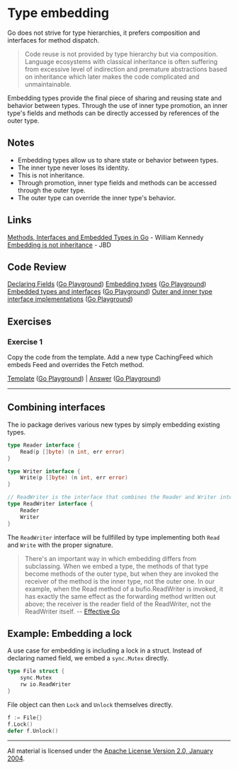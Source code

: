 # Type embedding

Go does not strive for type hierarchies, it prefers composition and interfaces
for method dispatch.

> Code reuse is not provided by type hierarchy but via composition. Language
> ecosystems with classical inheritance is often suffering from excessive level
> of indirection and premature abstractions based on inheritance which later
> makes the code complicated and unmaintainable.

Embedding types provide the final piece of sharing and reusing state and
behavior between types. Through the use of inner type promotion, an inner type's
fields and methods can be directly accessed by references of the outer type.

## Notes

* Embedding types allow us to share state or behavior between types.
* The inner type never loses its identity.
* This is not inheritance.
* Through promotion, inner type fields and methods can be accessed through the outer type.
* The outer type can override the inner type's behavior.

## Links

[Methods, Interfaces and Embedded Types in Go](https://www.ardanlabs.com/blog/2014/05/methods-interfaces-and-embedded-types.html) - William Kennedy
[Embedding is not inheritance](https://rakyll.org/typesystem/) - JBD

## Code Review

[Declaring Fields](example1/example1.go) ([Go Playground](https://play.golang.org/p/mT4iWg10YEp))
[Embedding types](example2/example2.go) ([Go Playground](https://play.golang.org/p/avo8I21N-qq))
[Embedded types and interfaces](example3/example3.go) ([Go Playground](https://play.golang.org/p/pdwB9dxD1MR))
[Outer and inner type interface implementations](example4/example4.go) ([Go Playground](https://play.golang.org/p/soB4QujV4Sj))

## Exercises

### Exercise 1

Copy the code from the template. Add a new type CachingFeed which embeds Feed and overrides the Fetch method.

[Template](exercises/template1/template1.go) ([Go Playground](https://play.golang.org/p/kdHgALCIPIs)) |
[Answer](exercises/exercise1/exercise1.go) ([Go Playground](https://play.golang.org/p/FbvPJoQc4In))

----

## Combining interfaces

The io package derives various new types by simply embedding existing types.

```go
type Reader interface {
    Read(p []byte) (n int, err error)
}

type Writer interface {
    Write(p []byte) (n int, err error)
}

// ReadWriter is the interface that combines the Reader and Writer interfaces.
type ReadWriter interface {
    Reader
    Writer
}
```

The `ReadWriter` interface will be fullfilled by type implementing both `Read`
and `Write` with the proper signature.

> There's an important way in which embedding differs from subclassing. When we
> embed a type, the methods of that type become methods of the outer type, but
> when they are invoked the receiver of the method is the inner type, not the
> outer one. In our example, when the Read method of a bufio.ReadWriter is
> invoked, it has exactly the same effect as the forwarding method written out
> above; the receiver is the reader field of the ReadWriter, not the ReadWriter
> itself. -- [Effective Go](https://golang.org/doc/effective_go.html#embedding)

## Example: Embedding a lock

A use case for embedding is including a lock in a struct. Instead of declaring
named field, we embed a `sync.Mutex` directly.

```go
type File struct {
    sync.Mutex
    rw io.ReadWriter
}
```

File object can then `Lock` and `Unlock` themselves directly.

```go
f := File{}
f.Lock()
defer f.Unlock()
```

___
All material is licensed under the [Apache License Version 2.0, January 2004](http://www.apache.org/licenses/LICENSE-2.0).
